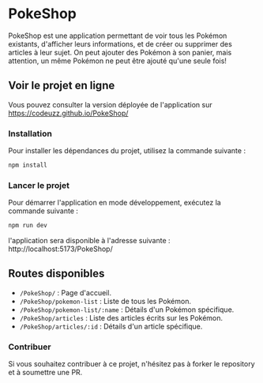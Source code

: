 # PokeShop

PokeShop est une application permettant de voir tous les Pokémon existants, d'afficher leurs informations, et de créer ou supprimer des articles à leur sujet. On peut ajouter des Pokémon à son panier, mais attention, un même Pokémon ne peut être ajouté qu'une seule fois!

## Voir le projet en ligne

Vous pouvez consulter la version déployée de l'application sur https://codeuzz.github.io/PokeShop/

### Installation

Pour installer les dépendances du projet, utilisez la commande suivante :

```bash
npm install
```

### Lancer le projet

Pour démarrer l'application en mode développement, exécutez la commande suivante :

```bash
npm run dev
```

l'application sera disponible à l'adresse suivante : http://localhost:5173/PokeShop/

## Routes disponibles

- `/PokeShop/` : Page d'accueil.
- `/PokeShop/pokemon-list` : Liste de tous les Pokémon.
- `/PokeShop/pokemon-list/:name` : Détails d'un Pokémon spécifique.
- `/PokeShop/articles` : Liste des articles écrits sur les Pokémon.
- `/PokeShop/articles/:id` : Détails d'un article spécifique.

### Contribuer

Si vous souhaitez contribuer à ce projet, n'hésitez pas à forker le repository et à soumettre une PR.
